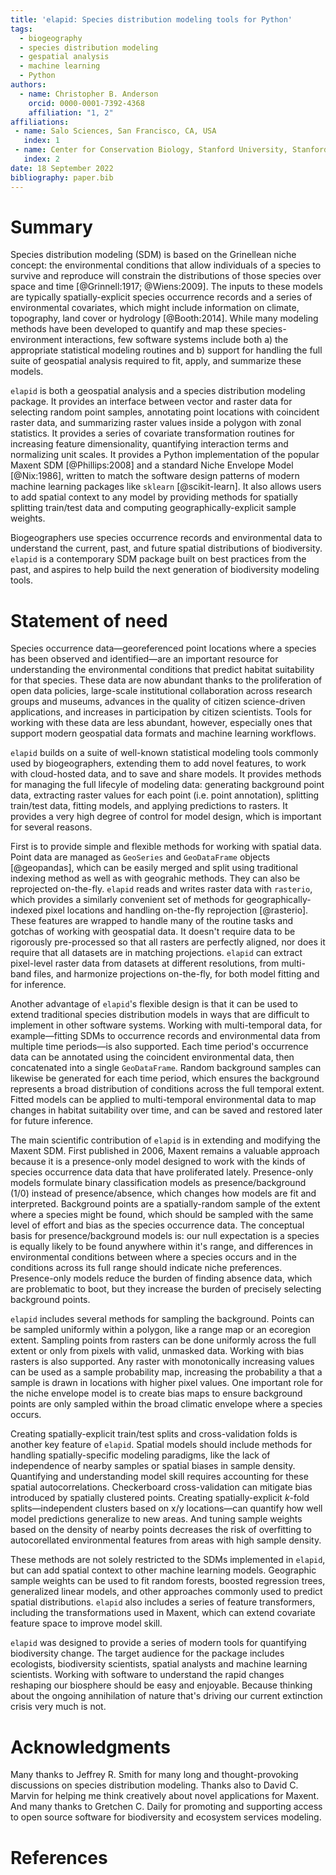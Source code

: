 ```yaml
---
title: 'elapid: Species distribution modeling tools for Python'
tags:
  - biogeography
  - species distribution modeling
  - gespatial analysis
  - machine learning
  - Python
authors:
  - name: Christopher B. Anderson
    orcid: 0000-0001-7392-4368
    affiliation: "1, 2"
affiliations:
 - name: Salo Sciences, San Francisco, CA, USA
   index: 1
 - name: Center for Conservation Biology, Stanford University, Stanford, CA, USA
   index: 2
date: 18 September 2022
bibliography: paper.bib
---
```


# Summary

Species distribution modeling (SDM) is based on the Grinellean niche concept: the environmental conditions that allow individuals of a species to survive and reproduce will constrain the distributions of those species over space and time [@Grinnell:1917; @Wiens:2009]. The inputs to these models are typically spatially-explicit species occurrence records and a series of environmental covariates, which might include information on climate, topography, land cover or hydrology [@Booth:2014]. While many modeling methods have been developed to quantify and map these species-environment interactions, few software systems include both a) the appropriate statistical modeling routines and b) support for handling the full suite of geospatial analysis required to fit, apply, and summarize these models.

`elapid` is both a geospatial analysis and a species distribution modeling package. It provides an interface between vector and raster data for selecting random point samples, annotating point locations with coincident raster data, and summarizing raster values inside a polygon with zonal statistics. It provides a series of covariate transformation routines for increasing feature dimensionality, quantifying interaction terms and normalizing unit scales. It provides a Python implementation of the popular Maxent SDM [@Phillips:2008] and a standard Niche Envelope Model [@Nix:1986], written to match the software design patterns of modern machine learning packages like `sklearn` [@scikit-learn]. It also allows users to add spatial context to any model by providing methods for spatially splitting train/test data and computing geographically-explicit sample weights.

Biogeographers use species occurrence records and environmental data to understand the current, past, and future spatial distributions of biodiversity. `elapid` is a contemporary SDM package built on best practices from the past, and aspires to help build the next generation of biodiversity modeling tools.

# Statement of need

Species occurrence data—georeferenced point locations where a species has been observed and identified—are an important resource for understanding the environmental conditions that predict habitat suitability for that species. These data are now abundant thanks to the proliferation of open data policies, large-scale institutional collaboration across research groups and museums, advances in the quality of citizen science-driven applications, and increases in participation by citizen scientists. Tools for working with these data are less abundant, however, especially ones that support modern geospatial data formats and machine learning workflows.

`elapid` builds on a suite of well-known statistical modeling tools commonly used by biogeographers, extending them to add novel features, to work with cloud-hosted data, and to save and share models. It provides methods for managing the full lifecyle of modeling data: generating background point data, extracting raster values for each point (i.e. point annotation), splitting train/test data, fitting models, and applying predictions to rasters. It provides a very high degree of control for model design, which is important for several reasons.

First is to provide simple and flexible methods for working with spatial data. Point data are managed as `GeoSeries` and `GeoDataFrame` objects [@geopandas], which can be easily merged and split using traditional indexing method as well as with geograhic methods. They can also be reprojected on-the-fly. `elapid` reads and writes raster data with `rasterio`, which provides a similarly convenient set of methods for geographically-indexed pixel locations and handling on-the-fly reprojection [@rasterio]. These features are wrapped to handle many of the routine tasks and gotchas of working with geospatial data. It doesn't require data to be rigorously pre-processed so that all rasters are perfectly aligned, nor does it require that all datasets are in matching projections. `elapid` can extract pixel-level raster data from datasets at different resolutions, from multi-band files, and harmonize projections on-the-fly, for both model fitting and for inference.

Another advantage of `elapid`'s flexible design is that it can be used to extend traditional species distribution models in ways that are difficult to implement in other software systems. Working with multi-temporal data, for example—fitting SDMs to occurrence records and environmental data from multiple time periods—is also supported. Each time period's occurrence data can be annotated using the coincident environmental data, then concatenated into a single `GeoDataFrame`. Random background samples can likewise be generated for each time period, which ensures the background represents a broad distribution of conditions across the full temporal extent. Fitted models can be applied to multi-temporal environmental data to map changes in habitat suitability over time, and can be saved and restored later for future inference.

The main scientific contribution of `elapid` is in extending and modifying the Maxent SDM. First published in 2006, Maxent remains a valuable approach because it is a presence-only model designed to work with the kinds of species occurrence data data that have proliferated lately. Presence-only models formulate binary classification models as presence/background (1/0) instead of presence/absence, which changes how models are fit and interpreted. Background points are a spatially-random sample of the extent where a species might be found, which should be sampled with the same level of effort and bias as the species occurrence data. The conceptual basis for presence/background models is: our null expectation is a species is equally likely to be found anywhere within it's range, and differences in environmental conditions between where a species occurs and in the conditions across its full range should indicate niche preferences. Presence-only models reduce the burden of finding absence data, which are problematic to boot, but they increase the burden of precisely selecting background points.

`elapid` includes several methods for sampling the background. Points can be sampled uniformly within a polygon, like a range map or an ecoregion extent. Sampling points from rasters can be done uniformly across the full extent or only from pixels with valid, unmasked data. Working with bias rasters is also supported. Any raster with monotonically increasing values can be used as a sample probability map, increasing the probability a that a sample is drawn in locations with higher pixel values. One important role for the niche envelope model is to create bias maps to ensure background points are only sampled within the broad climatic envelope where a species occurs.

Creating spatially-explicit train/test splits and cross-validation folds is another key feature of `elapid`. Spatial models should include methods for handling spatially-specific modeling paradigms, like the lack of independence of nearby samples or spatial biases in sample density. Quantifying and understanding model skill requires accounting for these spatial autocorrelations. Checkerboard cross-validation can mitigate bias introduced by spatially clustered points. Creating spatially-explicit $k$-fold splits—independent clusters based on x/y locations—can quantify how well model predictions generalize to new areas. And tuning sample weights based on the density of nearby points decreases the risk of overfitting to autocorellated environmental features from areas with high sample density.

These methods are not solely restricted to the SDMs implemented in `elapid`, but can add spatial context to other machine learning models. Geographic sample weights can be used to fit random forests, boosted regression trees, generalized linear models, and other approaches commonly used to predict spatial distributions. `elapid` also includes a series of feature transformers, including the transformations used in Maxent, which can extend covariate feature space to improve model skill.

`elapid` was designed to provide a series of modern tools for quantifying biodiversity change. The target audience for the package includes ecologists, biodiversity scientists, spatial analysts and machine learning scientists. Working with software to understand the rapid changes reshaping our biosphere should be easy and enjoyable. Because thinking about the ongoing annihilation of nature that's driving our current extinction crisis very much is not.

# Acknowledgments

Many thanks to Jeffrey R. Smith for many long and thought-provoking discussions on species distribution modeling. Thanks also to David C. Marvin for helping me think creatively about novel applications for Maxent. And many thanks to Gretchen C. Daily for promoting and supporting access to open source software for biodiversity and ecosystem services modeling.

# References
